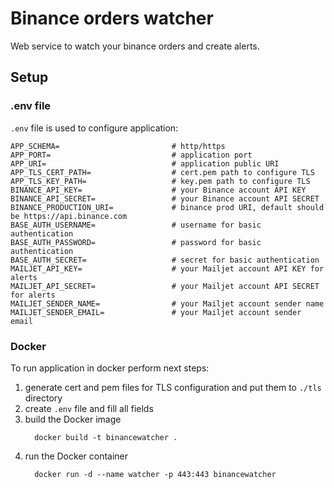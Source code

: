 # Binance orders watcher

Web service to watch your binance orders and create alerts.

## Setup

### .env file

`.env` file is used to configure application:
```shell
APP_SCHEMA=                         # http/https
APP_PORT=                           # application port
APP_URI=                            # application public URI
APP_TLS_CERT_PATH=                  # cert.pem path to configure TLS
APP_TLS_KEY_PATH=                   # key.pem path to configure TLS
BINANCE_API_KEY=                    # your Binance account API KEY
BINANCE_API_SECRET=                 # your Binance account API SECRET
BINANCE_PRODUCTION_URI=             # binance prod URI, default should be https://api.binance.com
BASE_AUTH_USERNAME=                 # username for basic authentication
BASE_AUTH_PASSWORD=                 # password for basic authentication
BASE_AUTH_SECRET=                   # secret for basic authentication
MAILJET_API_KEY=                    # your Mailjet account API KEY for alerts
MAILJET_API_SECRET=                 # your Mailjet account API SECRET for alerts
MAILJET_SENDER_NAME=                # your Mailjet account sender name
MAILJET_SENDER_EMAIL=               # your Mailjet account sender email
```

### Docker

To run application in docker perform next steps:

1. generate cert and pem files for TLS configuration and put them to `./tls` directory
2. create `.env` file and fill all fields
3. build the Docker image
    ```shell
      docker build -t binancewatcher .
    ```
4. run the Docker container
    ```shell
      docker run -d --name watcher -p 443:443 binancewatcher
    ```
